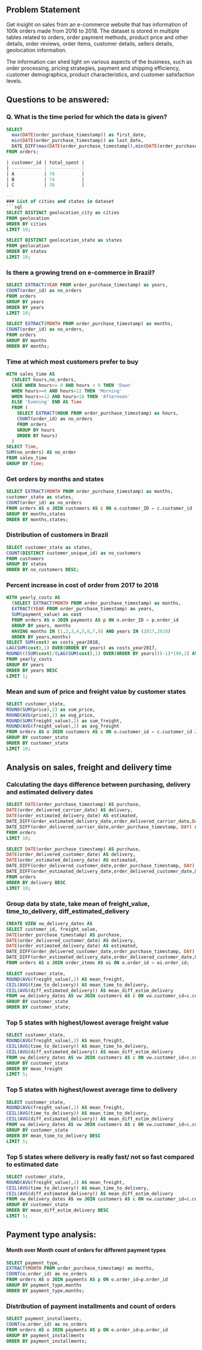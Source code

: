 ## Problem Statement
Get insight on sales from an e-commerce website that has information of 100k orders made from 2016 to 2018. The dataset is stored in multiple tables related to orders, order payment methods, product price and other details, order reviews, order items, customer details, sellers details, geolocation information.

The information can shed light on various aspects of the business, such as order processing, pricing strategies, payment and shipping efficiency, customer demographics, product characteristics, and customer satisfaction levels.

## Questions to be answered:
### Q. What is the time period for which the data is given?
```sql
SELECT 
  max(DATE(order_purchase_timestamp)) as first_date, 
  min(DATE(order_purchase_timestamp)) as last_date, 
  DATE_DIFF(max(DATE(order_purchase_timestamp)),min(DATE(order_purchase_timestamp)), DAY) as days_difference 
FROM orders;

| customer_id | total_spent |
| ----------- | ----------- |
| A           | 76          |
| B           | 74          |
| C           | 36          |

---
### List of cities and states in dataset
```sql
SELECT DISTINCT geolocation_city as cities 
FROM geolocation 
ORDER BY cities 
LIMIT 10; 

SELECT DISTINCT geolocation_state as states 
FROM geolocation 
ORDER BY states 
LIMIT 10;
```

### Is there a growing trend on e-commerce in Brazil?
```sql
SELECT EXTRACT(YEAR FROM order_purchase_timestamp) as years, 
COUNT(order_id) as no_orders 
FROM orders
GROUP BY years 
ORDER BY years 
LIMIT 10;

SELECT EXTRACT(MONTH FROM order_purchase_timestamp) as months, 
COUNT(order_id) as no_orders, 
FROM orders
GROUP BY months 
ORDER BY months;
```

### Time at which most customers prefer to buy
```sql
WITH sales_time AS 
  (SELECT hours,no_orders, 
  CASE WHEN hours>= 0 AND hours < 6 THEN 'Dawn' 
  WHEN hours>=6 AND hours<12 THEN 'Morning' 
  WHEN hours>=12 AND hours<18 THEN 'Afternoon' 
  ELSE 'Evening' END AS Time 
  FROM ( 
    SELECT EXTRACT(HOUR FROM order_purchase_timestamp) as hours, 
    COUNT(order_id) as no_orders 
    FROM orders 
    GROUP BY hours 
    ORDER BY hours)
  ) 
SELECT Time,
SUM(no_orders) AS no_order 
FROM sales_time 
GROUP BY Time;
```

### Get orders by months and states
```sql
SELECT EXTRACT(MONTH FROM order_purchase_timestamp) as months, 
customer_state as states, 
COUNT(order_id) as no_orders 
FROM orders AS o JOIN customers AS c ON o.customer_ID = c.customer_id 
GROUP BY months,states 
ORDER BY months,states;
```

### Distribution of customers in Brazil
```sql
SELECT customer_state as states, 
COUNT(DISTINCT customer_unique_id) as no_customers 
FROM customers
GROUP BY states 
ORDER BY no_customers DESC;
```

### Percent increase in cost of order from 2017 to 2018
```sql
WITH yearly_costs AS 
  (SELECT EXTRACT(MONTH FROM order_purchase_timestamp) as months, 
  EXTRACT(YEAR FROM order_purchase_timestamp) as years, 
  SUM(payment_value) as cost 
  FROM orders AS o JOIN payments AS p ON o.order_ID = p.order_id
  GROUP BY years, months 
  HAVING months IN (1,2,3,4,5,6,7,8) AND years IN (2017,2018) 
  ORDER BY years,months) 
SELECT SUM(cost) as costs_year2018, 
LAG(SUM(cost),1) OVER(ORDER BY years) as costs_year2017, 
ROUND(((SUM(cost)/(LAG(SUM(cost),1) OVER(ORDER BY years)))-1)*100,2) AS percent_change 
FROM yearly_costs 
GROUP BY years 
ORDER BY years DESC 
LIMIT 1;
```

### Mean and sum of price and freight value by customer states
```sql
SELECT customer_state,
ROUND(SUM(price),2) as sum_price, 
ROUND(AVG(price),2) as avg_price, 
ROUND(SUM(freight_value),2) as sum_freight, 
ROUND(AVG(freight_value),2) as avg_freight 
FROM orders AS o JOIN customers AS c ON o.customer_id = c.customer_id JOIN order_items AS oi ON o.order_ID = oi.order_id 
GROUP BY customer_state 
ORDER BY customer_state 
LIMIT 10;
```

## Analysis on sales, freight and delivery time
### Calculating the days difference between purchasing, delivery and estimated delivery dates
```sql
SELECT DATE(order_purchase_timestamp) AS purchase, 
DATE(order_delivered_carrier_date) AS delivery, 
DATE(order_estimated_delivery_date) AS estimated, 
DATE_DIFF(order_estimated_delivery_date,order_delivered_carrier_date,DAY) AS estim_deliv_diff, 
DATE_DIFF(order_delivered_carrier_date,order_purchase_timestamp, DAY) AS deliv_purchase_diff, 
FROM orders
LIMIT 10;

SELECT DATE(order_purchase_timestamp) AS purchase, 
DATE(order_delivered_customer_date) AS delivery, 
DATE(order_estimated_delivery_date) AS estimated, 
DATE_DIFF(order_delivered_customer_date,order_purchase_timestamp, DAY) AS time_to_delivery, 
DATE_DIFF(order_estimated_delivery_date,order_delivered_customer_date,DAY) AS diff_estimated_delivery, 
FROM orders
ORDER BY delivery DESC 
LIMIT 10;
```

### Group data by state, take mean of freight_value, time_to_delivery, diff_estimated_delivery
```sql
CREATE VIEW vw_delivery_dates AS 
SELECT customer_id, freight_value, 
DATE(order_purchase_timestamp) AS purchase, 
DATE(order_delivered_customer_date) AS delivery, 
DATE(order_estimated_delivery_date) AS estimated, 
DATE_DIFF(order_delivered_customer_date,order_purchase_timestamp, DAY) AS time_to_delivery, 
DATE_DIFF(order_estimated_delivery_date,order_delivered_customer_date,DAY) AS diff_estimated_delivery, 
FROM orders AS o JOIN order_items AS oi ON o.order_id = oi.order_id; 

SELECT customer_state, 
ROUND(AVG(freight_value),2) AS mean_freight, 
CEIL(AVG(time_to_delivery)) AS mean_time_to_delivery, 
CEIL(AVG(diff_estimated_delivery)) AS mean_diff_estim_delivery 
FROM vw_delivery_dates AS vw JOIN customers AS c ON vw.customer_id=c.customer_id 
GROUP BY customer_state 
ORDER BY customer_state;
```

### Top 5 states with highest/lowest average freight value
```sql
SELECT customer_state, 
ROUND(AVG(freight_value),2) AS mean_freight, 
CEIL(AVG(time_to_delivery)) AS mean_time_to_delivery, 
CEIL(AVG(diff_estimated_delivery)) AS mean_diff_estim_delivery 
FROM vw_delivery_dates AS vw JOIN customers AS c ON vw.customer_id=c.customer_id 
GROUP BY customer_state 
ORDER BY mean_freight 
LIMIT 5;
```

### Top 5 states with highest/lowest average time to delivery
```sql
SELECT customer_state, 
ROUND(AVG(freight_value),2) AS mean_freight, 
CEIL(AVG(time_to_delivery)) AS mean_time_to_delivery,
CEIL(AVG(diff_estimated_delivery)) AS mean_diff_estim_delivery 
FROM vw_delivery_dates AS vw JOIN customers AS c ON vw.customer_id=c.customer_id 
GROUP BY customer_state 
ORDER BY mean_time_to_delivery DESC 
LIMIT 5;
```

### Top 5 states where delivery is really fast/ not so fast compared to estimated date 
```sql
SELECT customer_state, 
ROUND(AVG(freight_value),2) AS mean_freight, 
CEIL(AVG(time_to_delivery)) AS mean_time_to_delivery, 
CEIL(AVG(diff_estimated_delivery)) AS mean_diff_estim_delivery 
FROM vw_delivery_dates AS vw JOIN customers AS c ON vw.customer_id=c.customer_id 
GROUP BY customer_state 
ORDER BY mean_diff_estim_delivery DESC 
LIMIT 5;
```

## Payment type analysis:
#### Month over Month count of orders for different payment types 
```sql
SELECT payment_type, 
EXTRACT(MONTH FROM order_purchase_timestamp) as months, 
COUNT(o.order_id) as no_orders 
FROM orders AS o JOIN payments AS p ON o.order_id=p.order_id 
GROUP BY payment_type,months 
ORDER BY payment_type,months;
```

### Distribution of payment installments and count of orders 
```sql
SELECT payment_installments, 
COUNT(o.order_id) as no_orders 
FROM orders AS o JOIN payments AS p ON o.order_id=p.order_id 
GROUP BY payment_installments 
ORDER BY payment_installments;
```
